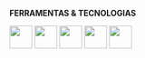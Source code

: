 **FERRAMENTAS & TECNOLOGIAS**

<img src="https://cdn.jsdelivr.net/gh/devicons/devicon/icons/python/python-original.svg" width='40' height='40' /> <img src="https://cdn.jsdelivr.net/gh/devicons/devicon/icons/html5/html5-original.svg" width='40' height='40'/> <img src="https://cdn.jsdelivr.net/gh/devicons/devicon/icons/javascript/javascript-original.svg" width='40' height='40' /> <img src="https://cdn.jsdelivr.net/gh/devicons/devicon/icons/css3/css3-original.svg" width='40' height='40' /> <img src="https://cdn.jsdelivr.net/gh/devicons/devicon/icons/photoshop/photoshop-line.svg" width='40' height='40' />
          
          

                    
          

          
